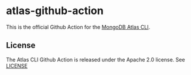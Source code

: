 # atlas-github-action

This is the official Github Action for the [MongoDB Atlas CLI](https://github.com/mongodb/mongodb-atlas-cli).

## License

The Atlas CLI Github Action is released under the Apache 2.0 license. See [LICENSE](LICENSE)

